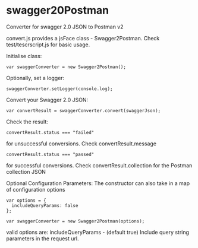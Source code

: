 # swagger20Postman
Converter for swagger 2.0 JSON to Postman v2

convert.js provides a jsFace class - Swagger2Postman. Check test/tescrscript.js for basic usage.

Initialise class:

    var swaggerConverter = new Swagger2Postman();

Optionally, set a logger:

    swaggerConverter.setLogger(console.log);

Convert your Swagger 2.0 JSON:

    var convertResult = swaggerConverter.convert(swaggerJson);

Check the result:

    convertResult.status === "failed"
for unsuccessful conversions. Check convertResult.message

    convertResult.status === "passed"
for successful conversions. Check convertResult.collection for the Postman collection JSON


Optional Configuration Parameters:
The constructor can also take in a map of configuration options

~~~
var options = {
  includeQueryParams: false
};

var swaggerConverter = new Swagger2Postman(options);
~~~

valid options are:
includeQueryParams - (default true) Include query string parameters in the request url.
